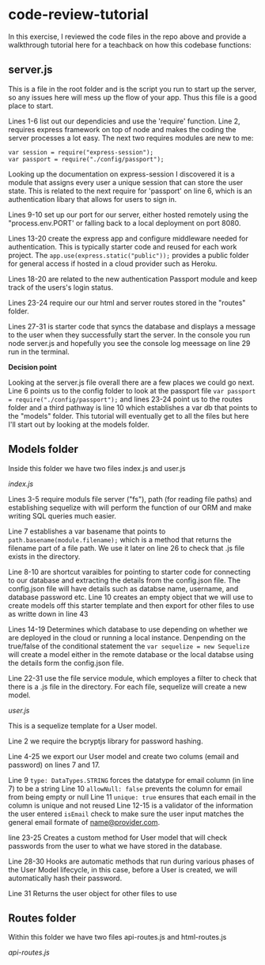 # code-review-tutorial
In this exercise, I reviewed the code files in the repo above and provide a walkthrough tutorial here for a teachback on how this codebase functions:

## server.js

This is a file in the root folder and is the script you run to start up the server, so any issues here will mess up the flow of your app. Thus this file is a good place to start. 

Lines 1-6 list out our dependicies and use the 'require' function. Line 2, requires express framework on top of node and makes the coding the server processes a lot easy.  The next two requires modules are new to me:  

```
var session = require("express-session");
var passport = require("./config/passport");
```

Looking up the documentation on express-session I discovered it is a module that assigns every user a unique session that can store the user state. This is related to the next require for 'passport' on line 6, which is an authentication libary that allows for users to sign in. 

Lines 9-10 set up our port for our server, either hosted remotely using the "process.env.PORT' or falling back to a local deployment on port 8080. 

Lines 13-20 create the express app and configure middleware needed for authentication. This is typically starter code and reused for each work project. The `app.use(express.static("public"));` provides a public folder for general access if hosted in a cloud provider such as Heroku.

Lines 18-20 are related to the new authentication Passport module and keep track of the users's login status. 

Lines 23-24 require our our html and server routes stored in the "routes" folder. 

Lines 27-31 is starter code that syncs the database and displays a message to the user when they successfully start the server. In the console you run node server.js and hopefully you see the console log meessage on line 29 run in the terminal. 

**Decision point**

Looking at the server.js file overall there are a few places we could go next. Line 6 points us to the config folder to look at the passport file `var passport = require("./config/passport");` and lines 23-24 point us to the routes folder and a third pathway is line 10 which establishes a var db that points to the "models" folder. This tutorial will eventually get to all the files but here I'll start out by looking at the models folder.

## Models folder

Inside this folder we have two files index.js and user.js

*index.js*

Lines 3-5 require moduls file server ("fs"), path (for reading file paths) and establishing sequelize with will perform the function of our ORM and make writing SQL queries much easier. 

Line 7 establishes a var basename that points to `path.basename(module.filename);` which is a method that returns the filename part of a file path. We use it later on line 26 to check that .js file exists in the directory. 

Line 8-10 are shortcut varaibles for pointing to starter code for connecting to our database and extracting the details from the config.json file. The config.json file will have details such as databse name, username, and database password etc. Line 10 creates an empty object that we will use to create models off this starter template and then export for other files to use as writte down in line 43

Lines 14-19 Determines which database to use depending on whether we are deployed in the cloud or running a local instance. Denpending on the true/false of the conditional statement the `var sequelize = new Sequelize` will create a model either in the remote database or the local databse using the details form the config.json file. 

Line 22-31 use the file service module, which employes a filter to check that there is a .js file in the directory. For each file, sequelize will create a new model. 

*user.js*

This is a sequelize template for a User model. 

Line 2 we require the bcryptjs library for password hashing.

Line 4-25 we export our User model and create two colums (email and password) on lines 7 and 17. 

Line 9 `type: DataTypes.STRING` forces the datatype for email column (in line 7) to be a string
Line 10 `allowNull: false` prevents the column for email from being empty or null
Line 11 `unique: true` ensures that each email in the column is unique and not reused
Line 12-15 is a validator of the information the user entered `isEmail` check to make sure the user input matches the general email formate of name@provider.com.

line 23-25 Creates a custom method for User model that will check passwords from the user to what we have stored in the database.

Line 28-30 Hooks are automatic methods that run during various phases of the User Model lifecycle, in this case, before a User is created, we will automatically hash their password.

Line 31 Returns the user object for other files to use

## Routes folder

Within this folder we have two files api-routes.js and html-routes.js

*api-routes.js*
